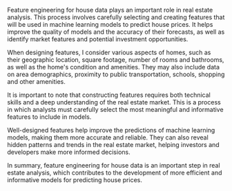 Feature engineering for house data plays an important role in real estate analysis. This process involves carefully selecting and creating features that will be used in machine learning models to predict house prices. It helps improve the quality of models and the accuracy of their forecasts, as well as identify market features and potential investment opportunities.

When designing features, I consider various aspects of homes, such as their geographic location, square footage, number of rooms and bathrooms, as well as the home's condition and amenities. They may also include data on area demographics, proximity to public transportation, schools, shopping and other amenities.

It is important to note that constructing features requires both technical skills and a deep understanding of the real estate market. This is a process in which analysts must carefully select the most meaningful and informative features to include in models.

Well-designed features help improve the predictions of machine learning models, making them more accurate and reliable. They can also reveal hidden patterns and trends in the real estate market, helping investors and developers make more informed decisions.

In summary, feature engineering for house data is an important step in real estate analysis, which contributes to the development of more efficient and informative models for predicting house prices.
